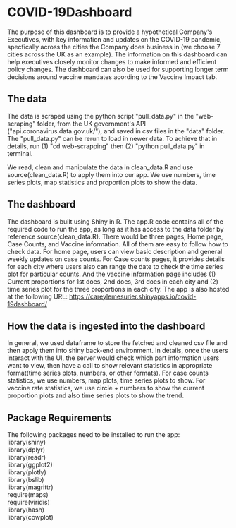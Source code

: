 # COVID-19Dashboard
The purpose of this dashboard is to provide a hypothetical Company's Executives, with key information and updates on the COVID-19 pandemic, specfically across the cities the Company does business in (we choose 7 cities across the UK as an example). The information on this dashboard can help executives closely monitor changes to make informed and efficient policy changes. The dashboard can also be used for supporting longer term decisions around vaccine mandates acording to the Vaccine Impact tab. 

## The data
The data is scraped using the python script "pull_data.py" in the "web-scraping" folder, from the UK government's API ("api.coronavirus.data.gov.uk/"), and saved in csv files in the "data" folder. The "pull_data.py" can be rerun to load in newer data. To achieve that in details, run (1) "cd web-scrapping" then (2) "python pull_data.py" in terminal.

We read, clean and manipulate the data in clean_data.R and use source(clean_data.R) to apply them into our app. We use numbers, time series plots, map statistics and proportion plots to show the data.

## The dashboard
The dashboard is built using Shiny in R. The app.R code contains all of the required code to run the app, as long as it has access to the data folder by reference source(clean_data.R).
There would be three pages, Home page, Case Counts, and Vaccine information. All of them are easy to follow how to check data. 
For home page, users can view basic description and general weekly updates on case counts. For Case counts pages, it provides details for each city where users also can range the date to check the time series plot for particular counts. And the vaccine information page includes (1) Current proportions for 1st does, 2nd does, 3rd does in each city and (2) time series plot for the three proportions in each city.
The app is also hosted at the following URL:  https://careylemesurier.shinyapps.io/covid-19dashboard/

## How the data is ingested into the dashboard
In general, we used dataframe to store the fetched and cleaned csv file and then apply them into shiny back-end environment. In details, once the users interact with the UI, the server would check which part information users want to view, then have a call to show relevant statistics in appropriate format(time series plots, numbers, or other formats). For case counts statistics, we use numbers, map plots, time series plots to show. For vaccine rate statistics, we use circle + numbers to show the current proportion plots and also time series plots to show the trend.


## Package Requirements
The following packages need to be installed to run the app:  
library(shiny)  
library(dplyr)  
library(readr)  
library(ggplot2)  
library(plotly)  
library(bslib)  
library(magrittr)  
require(maps)  
require(viridis)  
library(hash)  
library(cowplot)  
